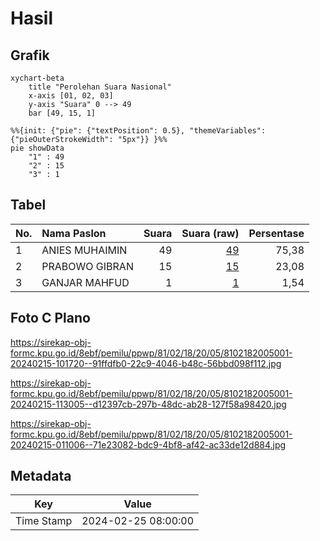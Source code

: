 # Hasil

## Grafik

```mermaid
xychart-beta
    title "Perolehan Suara Nasional"
    x-axis [01, 02, 03]
    y-axis "Suara" 0 --> 49
    bar [49, 15, 1]
```

```mermaid
%%{init: {"pie": {"textPosition": 0.5}, "themeVariables": {"pieOuterStrokeWidth": "5px"}} }%%
pie showData
    "1" : 49
    "2" : 15
    "3" : 1
```

## Tabel

| No. | Nama Paslon    | Suara | Suara (raw) | Persentase |
|:--- |:-------------- | -----:| -----------:| ----------:|
| 1   | ANIES MUHAIMIN | 49    | [49][p-1]   | 75,38      |
| 2   | PRABOWO GIBRAN | 15    | [15][p-2]   | 23,08      |
| 3   | GANJAR MAHFUD  | 1     | [1][p-3]    | 1,54       |


[p-1]: https://github.com/gigit-pemilu/pemilu-2024/blob/main/pilpres/hitung-suara/sub/81-maluku/sub/02-maluku-tenggara/sub/18-kei-besar-selatan-barat/sub/2005-ngurko/sub/001-tps/sub/paslon-1.txt
[p-2]: https://github.com/gigit-pemilu/pemilu-2024/blob/main/pilpres/hitung-suara/sub/81-maluku/sub/02-maluku-tenggara/sub/18-kei-besar-selatan-barat/sub/2005-ngurko/sub/001-tps/sub/paslon-2.txt
[p-3]: https://github.com/gigit-pemilu/pemilu-2024/blob/main/pilpres/hitung-suara/sub/81-maluku/sub/02-maluku-tenggara/sub/18-kei-besar-selatan-barat/sub/2005-ngurko/sub/001-tps/sub/paslon-3.txt

## Foto C Plano

https://sirekap-obj-formc.kpu.go.id/8ebf/pemilu/ppwp/81/02/18/20/05/8102182005001-20240215-101720--91ffdfb0-22c9-4046-b48c-56bbd098f112.jpg

https://sirekap-obj-formc.kpu.go.id/8ebf/pemilu/ppwp/81/02/18/20/05/8102182005001-20240215-113005--d12397cb-297b-48dc-ab28-127f58a98420.jpg

https://sirekap-obj-formc.kpu.go.id/8ebf/pemilu/ppwp/81/02/18/20/05/8102182005001-20240215-011006--71e23082-bdc9-4bf8-af42-ac33de12d884.jpg


## Metadata

| Key        | Value               |
| ---------- | ------------------- |
| Time Stamp | 2024-02-25 08:00:00 |



